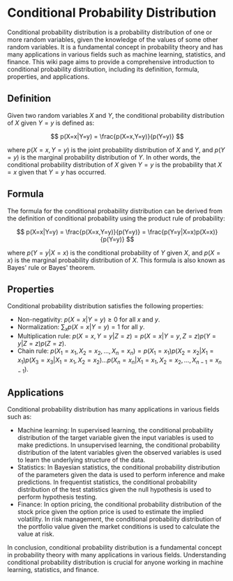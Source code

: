 # Conditional Probability Distribution

Conditional probability distribution is a probability distribution of one or more random variables, given the knowledge of the values of some other random variables. It is a fundamental concept in probability theory and has many applications in various fields such as machine learning, statistics, and finance. This wiki page aims to provide a comprehensive introduction to conditional probability distribution, including its definition, formula, properties, and applications.

## Definition

Given two random variables $X$ and $Y$, the conditional probability distribution of $X$ given $Y=y$ is defined as:

$$
p(X=x|Y=y) = \frac{p(X=x,Y=y)}{p(Y=y)}
$$

where $p(X=x,Y=y)$ is the joint probability distribution of $X$ and $Y$, and $p(Y=y)$ is the marginal probability distribution of $Y$. In other words, the conditional probability distribution of $X$ given $Y=y$ is the probability that $X=x$ given that $Y=y$ has occurred.

## Formula

The formula for the conditional probability distribution can be derived from the definition of conditional probability using the product rule of probability:

$$
p(X=x|Y=y) = \frac{p(X=x,Y=y)}{p(Y=y)} = \frac{p(Y=y|X=x)p(X=x)}{p(Y=y)}
$$

where $p(Y=y|X=x)$ is the conditional probability of $Y$ given $X$, and $p(X=x)$ is the marginal probability distribution of $X$. This formula is also known as Bayes' rule or Bayes' theorem.

## Properties

Conditional probability distribution satisfies the following properties:

- Non-negativity: $p(X=x|Y=y) \geq 0$ for all $x$ and $y$.
- Normalization: $\sum_x p(X=x|Y=y) = 1$ for all $y$.
- Multiplication rule: $p(X=x,Y=y|Z=z) = p(X=x|Y=y,Z=z)p(Y=y|Z=z)p(Z=z)$.
- Chain rule: $p(X_1=x_1,X_2=x_2,...,X_n=x_n) = p(X_1=x_1)p(X_2=x_2|X_1=x_1)p(X_3=x_3|X_1=x_1,X_2=x_2)...p(X_n=x_n|X_1=x_1,X_2=x_2,...,X_{n-1}=x_{n-1})$.

## Applications

Conditional probability distribution has many applications in various fields such as:

- Machine learning: In supervised learning, the conditional probability distribution of the target variable given the input variables is used to make predictions. In unsupervised learning, the conditional probability distribution of the latent variables given the observed variables is used to learn the underlying structure of the data.
- Statistics: In Bayesian statistics, the conditional probability distribution of the parameters given the data is used to perform inference and make predictions. In frequentist statistics, the conditional probability distribution of the test statistics given the null hypothesis is used to perform hypothesis testing.
- Finance: In option pricing, the conditional probability distribution of the stock price given the option price is used to estimate the implied volatility. In risk management, the conditional probability distribution of the portfolio value given the market conditions is used to calculate the value at risk.

In conclusion, conditional probability distribution is a fundamental concept in probability theory with many applications in various fields. Understanding conditional probability distribution is crucial for anyone working in machine learning, statistics, and finance.
